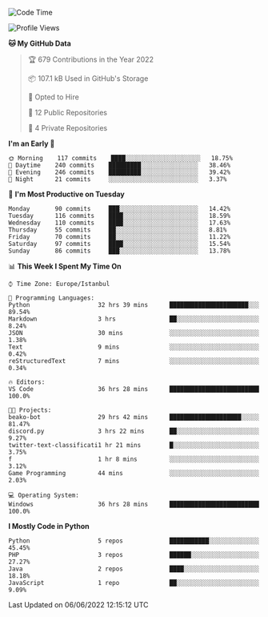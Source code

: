 <!--START_SECTION:waka-->
![Code Time](http://img.shields.io/badge/Code%20Time-291%20hrs%208%20mins-blue)

![Profile Views](http://img.shields.io/badge/Profile%20Views-0-blue)

**🐱 My GitHub Data** 

> 🏆 679 Contributions in the Year 2022
 > 
> 📦 107.1 kB Used in GitHub's Storage 
 > 
> 💼 Opted to Hire
 > 
> 📜 12 Public Repositories 
 > 
> 🔑 4 Private Repositories  
 > 
**I'm an Early 🐤** 

```text
🌞 Morning    117 commits    ████░░░░░░░░░░░░░░░░░░░░░   18.75% 
🌆 Daytime    240 commits    █████████░░░░░░░░░░░░░░░░   38.46% 
🌃 Evening    246 commits    █████████░░░░░░░░░░░░░░░░   39.42% 
🌙 Night      21 commits     ░░░░░░░░░░░░░░░░░░░░░░░░░   3.37%

```
📅 **I'm Most Productive on Tuesday** 

```text
Monday       90 commits     ███░░░░░░░░░░░░░░░░░░░░░░   14.42% 
Tuesday      116 commits    ████░░░░░░░░░░░░░░░░░░░░░   18.59% 
Wednesday    110 commits    ████░░░░░░░░░░░░░░░░░░░░░   17.63% 
Thursday     55 commits     ██░░░░░░░░░░░░░░░░░░░░░░░   8.81% 
Friday       70 commits     ██░░░░░░░░░░░░░░░░░░░░░░░   11.22% 
Saturday     97 commits     ████░░░░░░░░░░░░░░░░░░░░░   15.54% 
Sunday       86 commits     ███░░░░░░░░░░░░░░░░░░░░░░   13.78%

```


📊 **This Week I Spent My Time On** 

```text
⌚︎ Time Zone: Europe/Istanbul

💬 Programming Languages: 
Python                   32 hrs 39 mins      ██████████████████████░░░   89.54% 
Markdown                 3 hrs               ██░░░░░░░░░░░░░░░░░░░░░░░   8.24% 
JSON                     30 mins             ░░░░░░░░░░░░░░░░░░░░░░░░░   1.38% 
Text                     9 mins              ░░░░░░░░░░░░░░░░░░░░░░░░░   0.42% 
reStructuredText         7 mins              ░░░░░░░░░░░░░░░░░░░░░░░░░   0.34%

🔥 Editors: 
VS Code                  36 hrs 28 mins      █████████████████████████   100.0%

🐱‍💻 Projects: 
beako-bot                29 hrs 42 mins      ████████████████████░░░░░   81.47% 
discord.py               3 hrs 22 mins       ██░░░░░░░░░░░░░░░░░░░░░░░   9.27% 
twitter-text-classificati1 hr 21 mins        █░░░░░░░░░░░░░░░░░░░░░░░░   3.75% 
f                        1 hr 8 mins         ░░░░░░░░░░░░░░░░░░░░░░░░░   3.12% 
Game Programming         44 mins             ░░░░░░░░░░░░░░░░░░░░░░░░░   2.03%

💻 Operating System: 
Windows                  36 hrs 28 mins      █████████████████████████   100.0%

```

**I Mostly Code in Python** 

```text
Python                   5 repos             ███████████░░░░░░░░░░░░░░   45.45% 
PHP                      3 repos             ██████░░░░░░░░░░░░░░░░░░░   27.27% 
Java                     2 repos             ████░░░░░░░░░░░░░░░░░░░░░   18.18% 
JavaScript               1 repo              ██░░░░░░░░░░░░░░░░░░░░░░░   9.09%

```



 Last Updated on 06/06/2022 12:15:12 UTC
<!--END_SECTION:waka-->

<!--
**3nws/3nws** is a ✨ _special_ ✨ repository because its `README.md` (this file) appears on your GitHub profile.

Here are some ideas to get you started:

- 🔭 I’m currently working on ...
- 🌱 I’m currently learning ...
- 👯 I’m looking to collaborate on ...
- 🤔 I’m looking for help with ...
- 💬 Ask me about ...
- 📫 How to reach me: ...
- 😄 Pronouns: ...
- ⚡ Fun fact: ...
-->
